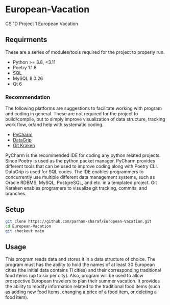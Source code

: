# European-Vacation
CS 1D Project 1 European Vacation

## Requirments

These are a series of modules/tools required for the project to properly run. 

- Python >= 3.8, <3.11
- Poetry 1.1.8
- SQL 
- MySQL 8.0.26
- Qt 6

### Recommendation

The following platforms are suggestions to facilitate working with program and coding in general. These are not required for the project to build/compile, but to simply improve visualization of data structure, tracking work flow, or/and help with systematic coding. 

- [PyCharm](https://www.jetbrains.com/pycharm)
- [DataGrip](https://www.jetbrains.com/datagrip)
- [Git Kraken](https://www.gitkraken.com/ "Git Kraken")

PyCharm is the recommended IDE for coding any python related projects. Since Poetry is used as the python packet manager, PyCharm provides different tools that can be used to improve coding along with Poetry CLI. DataGrip is used for SQL codes. The IDE enables programmers to concurrently use multiple different data management systems, such as Oracle RDBMS, MySQL, PostgreSQL, and etc. in a templated project. Git Karaken enables programers to visualize git tracking, commits, and branches.

## Setup

```bash
git clone https://github.com/parham-sharaf/European-Vacation.git
cd European-Vacation
git checkout main
```
## Usage

This program reads data and stores it in a data structure of choice. The program must has the ability to hold the names of at least 30 European cities (the initial data contains 11 cities) and their corresponding traditional food items (up to six per city). Also, program will be used to allow prospective European travelers to plan their summer vacation. It provides the ability to modify information related to the traditional food items (such as adding new food items, changing a price of a food item, or deleting a food item).    
